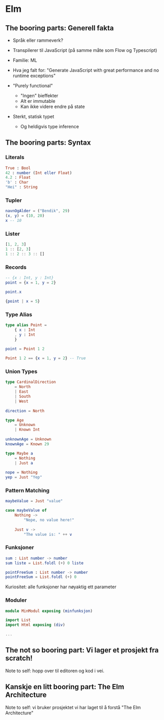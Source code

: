 # Elm

## The booring parts: Generell fakta

- Språk eller rammeverk?

- Transpilerer til JavaScript (på samme måte som Flow og Typescript)

- Familie: ML

- Hva jeg falt for: "Generate JavaScript with great performance and no runtime exceptions"

- "Purely functional"
  - "Ingen" bieffekter
  - Alt er immutable
  - Kan ikke videre endre på state
  
- Sterkt, statisk typet
  - Og heldigvis type inference
  
  
## The booring parts: Syntax

### Literals

```Elm
True : Bool
42 : number (Int eller Float)
4.2 : Float
'b' : Char
"Hei" : String
```

### Tupler

```Elm
navnOgAlder = ("Bendik", 29)
(x, y) = (10, 20)
x -- 10
```

### Lister

```Elm
[1, 2, 3]
1 :: [2, 3]
1 :: 2 :: 3 :: []
```

### Records

```Elm
-- {x : Int, y : Int}
point = {x = 1, y = 2}

point.x

{point | x = 5}
```

### Type Alias

```Elm
type alias Point =
    { x : Int
    , y : Int
    }
    
point = Point 1 2

Point 1 2 == {x = 1, y = 2} -- True
```

### Union Types

```Elm
type CardinalDirection
    = North
    | East
    | South
    | West
    
direction = North

type Age
    = Unknown
    | Known Int
    
unknownAge = Unknown
knownAge = Known 29
```

```Elm
type Maybe a
    = Nothing
    | Just a
    
nope = Nothing
yep = Just "Yep"
```

### Pattern Matching

```Elm
maybeValue = Just "value"

case maybeValue of
    Nothing ->
        "Nope, no value here!"
        
    Just v ->
        "The value is: " ++ v
```

### Funksjoner

```Elm
sum : List number -> number
sum liste = List.foldl (+) 0 liste

pointFreeSum : List number -> number
pointFreeSum = List.foldl (+) 0
```

Kuriositet: alle funksjoner har nøyaktig ett parameter

### Moduler

```Elm
module MinModul exposing (minfunksjon)

import List
import Html exposing (div)

...
```

##  The not so booring part: Vi lager et prosjekt fra scratch!

Note to self: hopp over til editoren og kod i vei.

## Kanskje en litt booring part: The Elm Architecture

Note to self: vi bruker prosjektet vi har laget til å forstå "The Elm Architecture"
